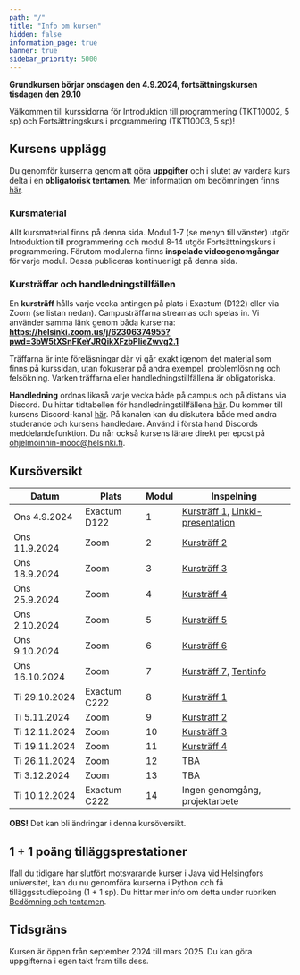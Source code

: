 ```yaml
---
path: "/"
title: "Info om kursen"
hidden: false
information_page: true
banner: true
sidebar_priority: 5000
---
```


**Grundkursen börjar onsdagen den 4.9.2024, fortsättningskursen tisdagen den 29.10**

Välkommen till kurssidorna för Introduktion till programmering (TKT10002, 5 sp) och Fortsättningskurs i programmering (TKT10003, 5 sp)! 

## Kursens upplägg

Du genomför kurserna genom att göra **uppgifter** och i slutet av vardera kurs delta i en **obligatorisk tentamen**. Mer information om bedömningen finns [här](https://rage.github.io/ohjelmointi-24-sv/bedomningar-och-prov).

### Kursmaterial
Allt kursmaterial finns på denna sida. Modul 1-7 (se menyn till vänster) utgör Introduktion till programmering och modul 8-14 utgör Fortsättningskurs i programmering. Förutom modulerna finns **inspelade videogenomgångar** för varje modul. Dessa publiceras kontinuerligt på denna sida. 

### Kursträffar och handledningstillfällen 
En **kursträff** hålls varje vecka antingen på plats i Exactum (D122) eller via Zoom (se listan nedan). Campusträffarna streamas och spelas in. Vi använder samma länk genom båda kurserna: **https://helsinki.zoom.us/j/62306374955?pwd=3bW5tXSnFKeYJRQikXFzbPlieZwvg2.1**

Träffarna är inte föreläsningar där vi går exakt igenom det material som finns på kurssidan, utan fokuserar på andra exempel, problemlösning och felsökning. Varken träffarna eller handledningstillfällena är obligatoriska. 

**Handledning** ordnas likaså varje vecka både på campus och på distans via Discord. Du hittar tidtabellen för handledningstillfällena [här](https://rage.github.io/ohjelmointi-24-sv/stod). Du kommer till kursens Discord-kanal [här](https://study.cs.helsinki.fi/discord/join/ohjelmoinnin_mooc). På kanalen kan du diskutera både med andra studerande och kursens handledare. Använd i första hand Discords meddelandefunktion. Du når också kursens lärare direkt per epost på ohjelmoinnin-mooc@helsinki.fi.

## Kursöversikt

Datum          |  Plats  | Modul | Inspelning
---------------|---------|-------|----- 
Ons 4.9.2024   | Exactum D122 |   1   | [Kursträff 1](https://youtu.be/WLqv5CBMfe4), [Linkki-presentation](https://youtu.be/Owkx_ElzsQk)
Ons 11.9.2024  | Zoom    |   2   | [Kursträff 2](https://youtu.be/cvfuAPBqMnE)
Ons 18.9.2024  | Zoom    |   3   | [Kursträff 3](https://youtu.be/tZMCsoPVNIk)
Ons 25.9.2024  | Zoom |   4   | [Kursträff 4](https://youtu.be/XN97GBcsEiM)
Ons 2.10.2024  | Zoom |   5   | [Kursträff 5](https://youtu.be/6EBVU6I30_4)
Ons 9.10.2024  | Zoom |   6   | [Kursträff 6](https://youtu.be/69ak0TAhzME)
Ons 16.10.2024 | Zoom |   7   | [Kursträff 7](https://youtu.be/GuoPdRdtVX0), [Tentinfo](https://youtu.be/AbGIXHJ_YhM)
Ti 29.10.2024  | Exactum C222 |   8   |[Kursträff 1](https://youtu.be/OSn1ylXxL3g)
Ti 5.11.2024   | Zoom |   9   | [Kursträff 2](https://youtu.be/PhMOP2G5MjY)
Ti 12.11.2024  | Zoom    |   10  | [Kursträff 3](https://youtu.be/klfXuoXwoMw)
Ti 19.11.2024  | Zoom    |   11  | [Kursträff 4](https://youtu.be/E-VZxC-NkE4)
Ti 26.11.2024  | Zoom |   12  | TBA
Ti 3.12.2024   | Zoom    |   13  | TBA
Ti 10.12.2024  | Exactum C222 |   14  | Ingen genomgång, projektarbete

**OBS!** Det kan bli ändringar i denna kursöversikt.

## 1 + 1 poäng tilläggsprestationer

Ifall du tidigare har slutfört motsvarande kurser i Java vid Helsingfors universitet, kan du nu genomföra kurserna i Python och få tilläggsstudiepoäng (1 + 1 sp). Du hittar mer info om detta under rubriken [Bedömning och tentamen](https://rage.github.io/ohjelmointi-24-sv/bedomningar-och-prov).

## Tidsgräns

Kursen är öppen från september 2024 till mars 2025. Du kan göra uppgifterna i egen takt fram tills dess.


